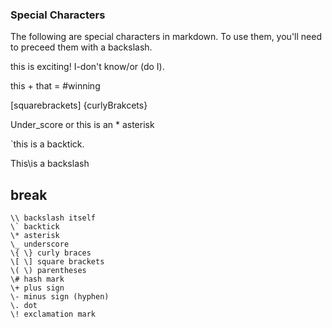 ### Special Characters
The following are special characters in markdown. To use them, you'll need to preceed them with a backslash.

this is exciting! I-don't know/or (do I).

this + that = #winning

[squarebrackets]  {curlyBrakcets} 

Under_score or this is an * asterisk 

`this is a backtick. 

This\is a backslash



## break


```
\\ backslash itself
\` backtick
\* asterisk
\_ underscore
\{ \} curly braces
\[ \] square brackets
\( \) parentheses
\# hash mark
\+ plus sign
\- minus sign (hyphen)
\. dot
\! exclamation mark
```
